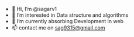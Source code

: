 - 👋 Hi, I’m @sagarv1
- 👀 I’m interested in Data structure and algorithms
- 🌱 I’m currently absorbing Development in web
- 📫 contact me on sag9315@gmail.com
